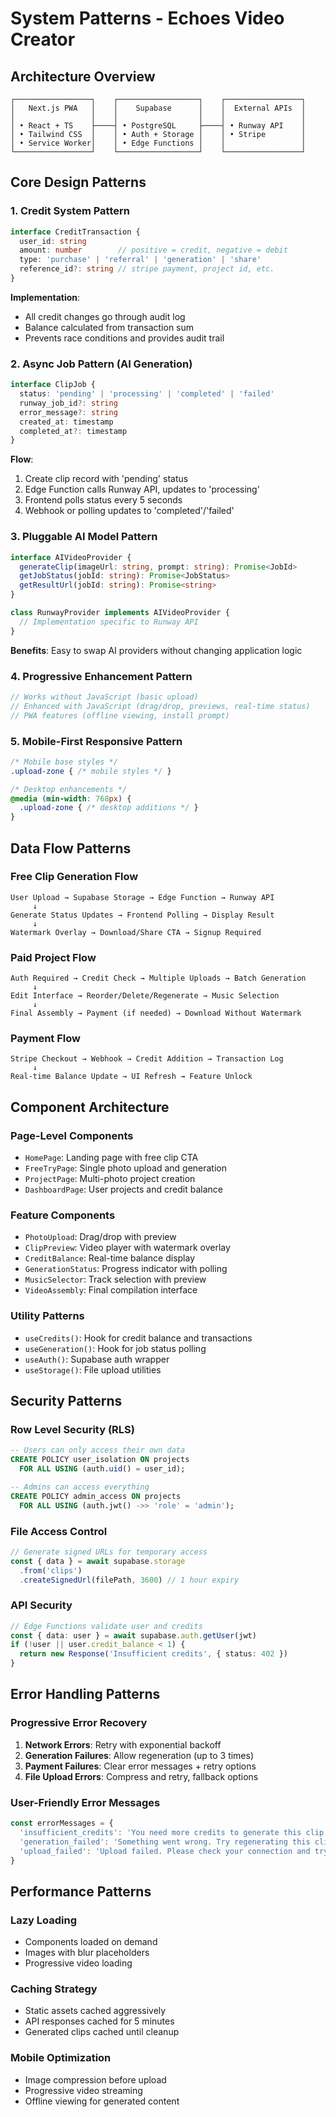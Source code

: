 # System Patterns - Echoes Video Creator

## Architecture Overview

```
┌─────────────────┐    ┌──────────────────┐    ┌─────────────────┐
│   Next.js PWA   │    │    Supabase      │    │  External APIs  │
│                 │    │                  │    │                 │
│ • React + TS    ├────┤ • PostgreSQL     ├────┤ • Runway API    │
│ • Tailwind CSS  │    │ • Auth + Storage │    │ • Stripe        │
│ • Service Worker│    │ • Edge Functions │    │                 │
└─────────────────┘    └──────────────────┘    └─────────────────┘
```

## Core Design Patterns

### 1. Credit System Pattern
```typescript
interface CreditTransaction {
  user_id: string
  amount: number        // positive = credit, negative = debit
  type: 'purchase' | 'referral' | 'generation' | 'share'
  reference_id?: string // stripe payment, project id, etc.
}
```

**Implementation**: 
- All credit changes go through audit log
- Balance calculated from transaction sum
- Prevents race conditions and provides audit trail

### 2. Async Job Pattern (AI Generation)
```typescript
interface ClipJob {
  status: 'pending' | 'processing' | 'completed' | 'failed'
  runway_job_id?: string
  error_message?: string
  created_at: timestamp
  completed_at?: timestamp
}
```

**Flow**:
1. Create clip record with 'pending' status
2. Edge Function calls Runway API, updates to 'processing'
3. Frontend polls status every 5 seconds
4. Webhook or polling updates to 'completed'/'failed'

### 3. Pluggable AI Model Pattern
```typescript
interface AIVideoProvider {
  generateClip(imageUrl: string, prompt: string): Promise<JobId>
  getJobStatus(jobId: string): Promise<JobStatus>
  getResultUrl(jobId: string): Promise<string>
}

class RunwayProvider implements AIVideoProvider {
  // Implementation specific to Runway API
}
```

**Benefits**: Easy to swap AI providers without changing application logic

### 4. Progressive Enhancement Pattern
```typescript
// Works without JavaScript (basic upload)
// Enhanced with JavaScript (drag/drop, previews, real-time status)
// PWA features (offline viewing, install prompt)
```

### 5. Mobile-First Responsive Pattern
```css
/* Mobile base styles */
.upload-zone { /* mobile styles */ }

/* Desktop enhancements */
@media (min-width: 768px) {
  .upload-zone { /* desktop additions */ }
}
```

## Data Flow Patterns

### Free Clip Generation Flow
```
User Upload → Supabase Storage → Edge Function → Runway API
     ↓
Generate Status Updates → Frontend Polling → Display Result
     ↓
Watermark Overlay → Download/Share CTA → Signup Required
```

### Paid Project Flow
```
Auth Required → Credit Check → Multiple Uploads → Batch Generation
     ↓
Edit Interface → Reorder/Delete/Regenerate → Music Selection
     ↓
Final Assembly → Payment (if needed) → Download Without Watermark
```

### Payment Flow
```
Stripe Checkout → Webhook → Credit Addition → Transaction Log
     ↓
Real-time Balance Update → UI Refresh → Feature Unlock
```

## Component Architecture

### Page-Level Components
- `HomePage`: Landing page with free clip CTA
- `FreeTryPage`: Single photo upload and generation
- `ProjectPage`: Multi-photo project creation
- `DashboardPage`: User projects and credit balance

### Feature Components
- `PhotoUpload`: Drag/drop with preview
- `ClipPreview`: Video player with watermark overlay
- `CreditBalance`: Real-time balance display
- `GenerationStatus`: Progress indicator with polling
- `MusicSelector`: Track selection with preview
- `VideoAssembly`: Final compilation interface

### Utility Patterns
- `useCredits()`: Hook for credit balance and transactions
- `useGeneration()`: Hook for job status polling
- `useAuth()`: Supabase auth wrapper
- `useStorage()`: File upload utilities

## Security Patterns

### Row Level Security (RLS)
```sql
-- Users can only access their own data
CREATE POLICY user_isolation ON projects
  FOR ALL USING (auth.uid() = user_id);

-- Admins can access everything
CREATE POLICY admin_access ON projects
  FOR ALL USING (auth.jwt() ->> 'role' = 'admin');
```

### File Access Control
```typescript
// Generate signed URLs for temporary access
const { data } = await supabase.storage
  .from('clips')
  .createSignedUrl(filePath, 3600) // 1 hour expiry
```

### API Security
```typescript
// Edge Functions validate user and credits
const { data: user } = await supabase.auth.getUser(jwt)
if (!user || user.credit_balance < 1) {
  return new Response('Insufficient credits', { status: 402 })
}
```

## Error Handling Patterns

### Progressive Error Recovery
1. **Network Errors**: Retry with exponential backoff
2. **Generation Failures**: Allow regeneration (up to 3 times)
3. **Payment Failures**: Clear error messages + retry options
4. **File Upload Errors**: Compress and retry, fallback options

### User-Friendly Error Messages
```typescript
const errorMessages = {
  'insufficient_credits': 'You need more credits to generate this clip',
  'generation_failed': 'Something went wrong. Try regenerating this clip',
  'upload_failed': 'Upload failed. Please check your connection and try again'
}
```

## Performance Patterns

### Lazy Loading
- Components loaded on demand
- Images with blur placeholders
- Progressive video loading

### Caching Strategy
- Static assets cached aggressively
- API responses cached for 5 minutes
- Generated clips cached until cleanup

### Mobile Optimization
- Image compression before upload
- Progressive video streaming
- Offline viewing for generated content 